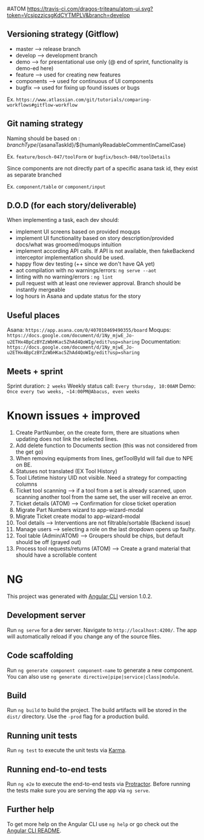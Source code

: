 #ATOM
https://travis-ci.com/dragos-triteanu/atom-ui.svg?token=VcsipzzjcsgKdCYTMPLV&branch=develop

## Versioning strategy (Gitflow)
  - master     --> release branch
  - develop    --> development branch 
  - demo       --> for presentational use only (@ end of sprint, functionality is demo-ed here)
  - feature    --> used for creating new features
  - components --> used for continuous of UI components
  - bugfix     --> used for fixing up found issues or bugs

Ex. `https://www.atlassian.com/git/tutorials/comparing-workflows#gitflow-workflow`

## Git naming strategy
Naming should be based on : ${branchType}/${asanaTaskId}/${humanlyReadableCommentInCamelCase}

Ex. `feature/bosch-047/toolForm` or `bugfix/bosch-048/toolDetails`

Since components are not directly part of a specific asana task id, they exist as separate branched

Ex. `component/table` or `component/input`


## D.O.D (for each story/deliverable)
When implementing a task, each dev should:
  - implement UI screens based on provided moqups
  - implement UI functionality based on story description/provided docs/what was groomed/moqups intuition
  - implement according API calls. If API is not available, then fakeBackend interceptor implementation should be used.
  - happy flow dev testing (++ since we don't have QA yet)
  - aot compilation with no warnings/errors: `ng serve --aot`
  - linting with no warning/errors : `ng lint`
  - pull request with at least one reviewer approval. Branch should be instantly mergeable
  - log hours in Asana and update status for the story 

## Useful places
Asana: `https://app.asana.com/0/407010469490355/board`
Moqups: `https://docs.google.com/document/d/1Ny_mjwE_Jo-u2ETHx4BpCzBYZzWbHKac5ZhAd4QoWIg/edit?usp=sharing`
Documentation: `https://docs.google.com/document/d/1Ny_mjwE_Jo-u2ETHx4BpCzBYZzWbHKac5ZhAd4QoWIg/edit?usp=sharing`

## Meets + sprint
Sprint duration: `2 weeks`
Weekly status call: `Every thursday, 10:00AM` 
Demo: `Once every two weeks, ~14:00PM@Abacus, even weeks`

# Known issues + improved
1. Create PartNumber, on the create form, there are situations when updating does not link the selected lines.
2. Add delete function to Documents section (this was not considered from the get go)
4. When removing equipments from lines, getToolById will fail due to NPE on BE.
5. Statuses not translated (EX Tool History)
6. Tool Lifetime history UID not visible. Need a strategy for compacting columns
7. Ticket tool scanning --> if a tool from a set is already scanned, upon scanning another tool from the same set, the user will receive an error.
8. Ticket details (ATOM) --> Confirmation for close ticket operation
9. Migrate Part Numbers wizard to app-wizard-modal
10. Migrate Ticket create modal to app-wizard-modal
12. Tool details --> Interventions are not filtrable/sortable (Backend issue)
13. Manage users --> selecting a role on the last dropdown opens up faulty.
14. Tool table (Admin/ATOM) --> Groupers should be chips, but default should be off (grayed out)
15. Process tool requests/returns (ATOM) --> Create a grand material that should have a scrollable content 

# NG

This project was generated with [Angular CLI](https://github.com/angular/angular-cli) version 1.0.2.

## Development server

Run `ng serve` for a dev server. Navigate to `http://localhost:4200/`. The app will automatically reload if you change any of the source files.

## Code scaffolding

Run `ng generate component component-name` to generate a new component. You can also use `ng generate directive|pipe|service|class|module`.

## Build

Run `ng build` to build the project. The build artifacts will be stored in the `dist/` directory. Use the `-prod` flag for a production build.

## Running unit tests

Run `ng test` to execute the unit tests via [Karma](https://karma-runner.github.io).

## Running end-to-end tests

Run `ng e2e` to execute the end-to-end tests via [Protractor](http://www.protractortest.org/).
Before running the tests make sure you are serving the app via `ng serve`.

## Further help

To get more help on the Angular CLI use `ng help` or go check out the [Angular CLI README](https://github.com/angular/angular-cli/blob/master/README.md).
